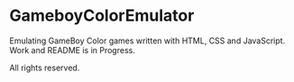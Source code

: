 # GameboyColorEmulator
Emulating GameBoy Color games written with HTML, CSS and JavaScript.
Work and README is in Progress.

All rights reserved.
